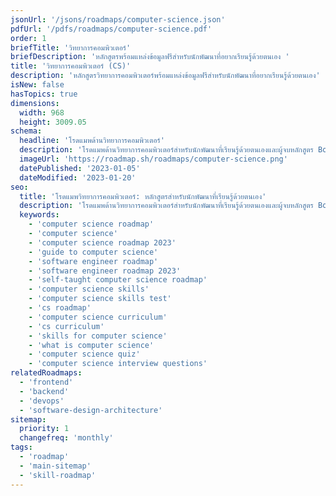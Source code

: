 ```yaml
---
jsonUrl: '/jsons/roadmaps/computer-science.json'
pdfUrl: '/pdfs/roadmaps/computer-science.pdf'
order: 1
briefTitle: 'วิทยาการคอมพิวเตอร์'
briefDescription: 'หลักสูตรพร้อมแหล่งข้อมูลฟรีสำหรับนักพัฒนาที่อยากเรียนรู้ด้วยตนเอง '
title: 'วิทยาการคอมพิวเตอร์ (CS)'
description: 'หลักสูตรวิทยาการคอมพิวเตอร์พร้อมแหล่งข้อมูลฟรีสำหรับนักพัฒนาที่อยากเรียนรู้ด้วยตนเอง'
isNew: false
hasTopics: true
dimensions:
  width: 968
  height: 3009.05
schema:
  headline: 'โรดแมพด้านวิทยาการคอมพิวเตอร์'
  description: 'โรดแมพด้านวิทยาการคอมพิวเตอร์สำหรับนักพัฒนาที่เรียนรู้ด้วยตนเองและผู้จบหลักสูตร Bootcamp นอกจากนี้เรายังมีแหล่งข้อมูลและคำอธิบายสั้นๆ แนบมากับรายการแผนงานเพื่อให้คุณได้รับทุกสิ่งที่คุณต้องการเรียนรู้ในที่เดียว'
  imageUrl: 'https://roadmap.sh/roadmaps/computer-science.png'
  datePublished: '2023-01-05'
  dateModified: '2023-01-20'
seo:
  title: 'โรดแมพวิทยาการคอมพิวเตอร์: หลักสูตรสำหรับนักพัฒนาที่เรียนรู้ด้วยตนเอง'
  description: 'โรดแมพด้านวิทยาการคอมพิวเตอร์สำหรับนักพัฒนาที่เรียนรู้ด้วยตนเองและผู้จบหลักสูตร Bootcamp นอกจากนี้เรายังมีแหล่งข้อมูลและคำอธิบายสั้นๆ แนบมากับรายการแผนงานเพื่อให้คุณได้รับทุกสิ่งที่คุณต้องการเรียนรู้ในที่เดียว'
  keywords:
    - 'computer science roadmap'
    - 'computer science'
    - 'computer science roadmap 2023'
    - 'guide to computer science'
    - 'software engineer roadmap'
    - 'software engineer roadmap 2023'
    - 'self-taught computer science roadmap'
    - 'computer science skills'
    - 'computer science skills test'
    - 'cs roadmap'
    - 'computer science curriculum'
    - 'cs curriculum'
    - 'skills for computer science'
    - 'what is computer science'
    - 'computer science quiz'
    - 'computer science interview questions'
relatedRoadmaps:
  - 'frontend'
  - 'backend'
  - 'devops'
  - 'software-design-architecture'
sitemap:
  priority: 1
  changefreq: 'monthly'
tags:
  - 'roadmap'
  - 'main-sitemap'
  - 'skill-roadmap'
---
```

